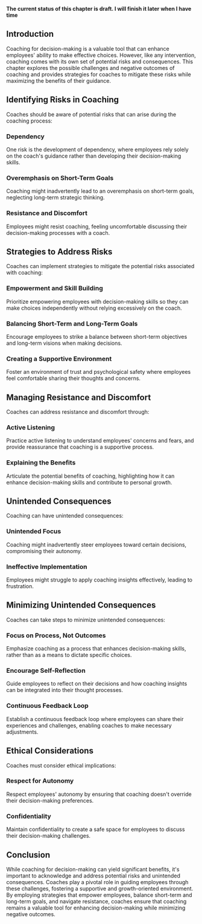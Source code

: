 **The current status of this chapter is draft. I will finish it later when I have time**

Introduction
------------

Coaching for decision-making is a valuable tool that can enhance employees' ability to make effective choices. However, like any intervention, coaching comes with its own set of potential risks and consequences. This chapter explores the possible challenges and negative outcomes of coaching and provides strategies for coaches to mitigate these risks while maximizing the benefits of their guidance.

Identifying Risks in Coaching
-----------------------------

Coaches should be aware of potential risks that can arise during the coaching process:

### Dependency

One risk is the development of dependency, where employees rely solely on the coach's guidance rather than developing their decision-making skills.

### Overemphasis on Short-Term Goals

Coaching might inadvertently lead to an overemphasis on short-term goals, neglecting long-term strategic thinking.

### Resistance and Discomfort

Employees might resist coaching, feeling uncomfortable discussing their decision-making processes with a coach.

Strategies to Address Risks
---------------------------

Coaches can implement strategies to mitigate the potential risks associated with coaching:

### Empowerment and Skill Building

Prioritize empowering employees with decision-making skills so they can make choices independently without relying excessively on the coach.

### Balancing Short-Term and Long-Term Goals

Encourage employees to strike a balance between short-term objectives and long-term visions when making decisions.

### Creating a Supportive Environment

Foster an environment of trust and psychological safety where employees feel comfortable sharing their thoughts and concerns.

Managing Resistance and Discomfort
----------------------------------

Coaches can address resistance and discomfort through:

### Active Listening

Practice active listening to understand employees' concerns and fears, and provide reassurance that coaching is a supportive process.

### Explaining the Benefits

Articulate the potential benefits of coaching, highlighting how it can enhance decision-making skills and contribute to personal growth.

Unintended Consequences
-----------------------

Coaching can have unintended consequences:

### Unintended Focus

Coaching might inadvertently steer employees toward certain decisions, compromising their autonomy.

### Ineffective Implementation

Employees might struggle to apply coaching insights effectively, leading to frustration.

Minimizing Unintended Consequences
----------------------------------

Coaches can take steps to minimize unintended consequences:

### Focus on Process, Not Outcomes

Emphasize coaching as a process that enhances decision-making skills, rather than as a means to dictate specific choices.

### Encourage Self-Reflection

Guide employees to reflect on their decisions and how coaching insights can be integrated into their thought processes.

### Continuous Feedback Loop

Establish a continuous feedback loop where employees can share their experiences and challenges, enabling coaches to make necessary adjustments.

Ethical Considerations
----------------------

Coaches must consider ethical implications:

### Respect for Autonomy

Respect employees' autonomy by ensuring that coaching doesn't override their decision-making preferences.

### Confidentiality

Maintain confidentiality to create a safe space for employees to discuss their decision-making challenges.

Conclusion
----------

While coaching for decision-making can yield significant benefits, it's important to acknowledge and address potential risks and unintended consequences. Coaches play a pivotal role in guiding employees through these challenges, fostering a supportive and growth-oriented environment. By employing strategies that empower employees, balance short-term and long-term goals, and navigate resistance, coaches ensure that coaching remains a valuable tool for enhancing decision-making while minimizing negative outcomes.
